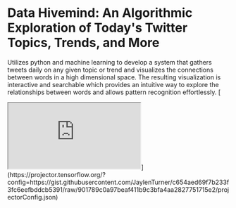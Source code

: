 # Data Hivemind: An Algorithmic Exploration of Today's Twitter Topics, Trends, and More
Utilizes python and machine learning to develop a system that gathers tweets daily on any given topic or trend and visualizes the connections between words in a high dimensional space. The resulting visualization is interactive and searchable which provides an intuitive way to explore the relationships between words and allows pattern recognition effortlessly.
[
<iframe src="https://projector.tensorflow.org/?config=https://gist.githubusercontent.com/JaylenTurner/c654aed69f7b233f3fc6eefbddcb5391/raw/901789c0a97beaf411b9c3bfa4aa2827751715e2/projectorConfig.json"></iframe>](https://projector.tensorflow.org/?config=https://gist.githubusercontent.com/JaylenTurner/c654aed69f7b233f3fc6eefbddcb5391/raw/901789c0a97beaf411b9c3bfa4aa2827751715e2/projectorConfig.json)
